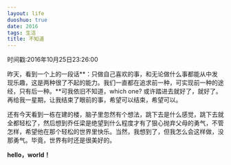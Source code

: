 ```yaml
---
layout: life
duoshuo: true
date: 2016
tags: 生活
title: 不知道
---
```


时间戳:2016年10月25日23:26:00

昨天，看到一个上的一段话**：只做自己喜欢的事，和无论做什么事都能从中发现乐趣，这是两种很了不起的能力。我们一直都在追求前一种，可实现前一种的途经，只有后一种。**可我依旧不知道，which one? 或许踏进去就好了，就好了。再给我一星期，让我结束了眼前的事，希望可以结束，希望可以。

还有今天看到一栋在建的楼，脑子里忽然有个想法，跳下去是什么感觉，跳下去就全都轻松了，然后想到乔任梁是绝望到什么程度才有了狠心抛弃父母的勇气，不管怎样，希望他在那个轻松的世界里快乐。当然，我想到了，但我怎么会这样做，没那勇气。毕竟，世界有时还是很美好的。

**hello，world！**


